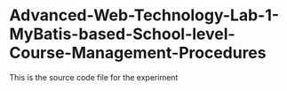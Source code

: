 # Advanced-Web-Technology-Lab-1-MyBatis-based-School-level-Course-Management-Procedures
This is the source code file for the experiment

